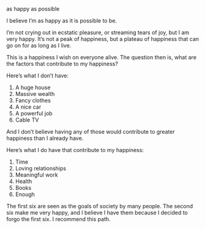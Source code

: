 as happy as possible

I believe I’m as happy as it is possible to be.

I’m not crying out in ecstatic pleasure, or streaming tears of joy, but I am
very happy. It’s not a peak of happiness, but a plateau of happiness that can
go on for as long as I live.

This is a happiness I wish on everyone alive. The question then is, what are
the factors that contribute to my happiness?

Here’s what I don’t have:

1. A huge house
2. Massive wealth
3. Fancy clothes
4. A nice car
5. A powerful job
6. Cable TV

And I don’t believe having any of those would contribute to greater happiness
than I already have.

Here’s what I do have that contribute to my happiness:

1. Time
2. Loving relationships
3. Meaningful work
4. Health
5. Books
6. Enough

The first six are seen as the goals of society by many people. The second six
make me very happy, and I believe I have them because I decided to forgo the
first six. I recommend this path.
